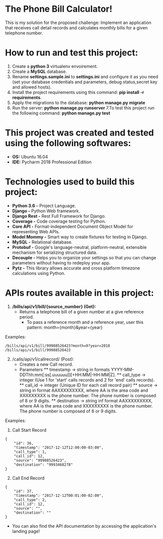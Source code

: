 
# The Phone Bill Calculator!

This is my solution for the proposed challenge:
Implement an application that receives call detail records
and calculates monthly bills for a given telephone number.

# How to run and test this project:
1. Create a **python 3** virtualenv envoirement.
2. Create a **MySQL** database.
3. Rename **settings.sample.ini** to **settings.ini** and configure it as you need (set your database credentials and parameters, debug status,secret key and allowed hosts).
4. Install the project requirements using this command: **pip install -r requirements**.
5. Apply the migrations to the database: **python manage.py migrate**
6. Run the server: **python manage.py runserver**
7.To test this project run the following command: **python manage.py test**
  
# This project was created and tested using the following softwares:
* **OS:** Ubuntu 16.04
* **IDE:** Pycharm 2018 Professional Edition

# Technologies used to build this project:
* **Python 3.6 -** Project Language.
* **Django -** Python Web framework.
* **Django Rest -** Rest Full Framework for Django.
* **Coverage -** Code coverage testing for Python.
* **Core API -** Format-independent Document Object Model for representing Web APIs.
* **Model Mommy -** Smart way to create fixtures for testing in Django.
* **MySQL -** Relational database.
* **Protobuf -** Google's language-neutral, platform-neutral, extensible mechanism for serializing structured data.
* **Decouple -** Helps you to organize your settings so that you can change parameters without having to redeploy your app.
* **Pytz -** This library allows accurate and cross platform timezone calculations using Python.

# APIs routes available in this project:
1. **/bills/api/v1/bill/{source_number} (Get):**
   * Returns a telephone bill of a given number at a give reference period.
     * To pass a reference month and a reference year, user this pattern: month={month}&year={year}

Examples:
    
    /bills/api/v1/bill/99988526423?month=9?year=2018
    /bills/api/v1/bill/99988526423

2. /calls/api/v1/callrecord/ (Post):
   * Creates a new Call record.
   * Parameters
     ** timestamp -> string in formats YYYY-MM-DDThh:mm[:ss[.uuuuuu]][+HH:MM|-HH:MM|Z].
     ** call_type -> integer (Use 1 for 'start' calls records and 2 for 'end' calls records).
     ** call_id   -> integer (Unique ID for each call record pair)
     ** source    -> string in format AAXXXXXXXXX, where AA is the area code and XXXXXXXXX is the phone number. The phone number is composed of 8 or 9 digits.
     ** destination -> string inf format AAXXXXXXXXX, where AA is the area code and XXXXXXXXX is the phone number. The phone number is composed of 8 or 9 digits.

Examples:

1. Call Start Record

```
{
    "id": 36,
    "timestamp": "2017-12-12T12:00:00-03:00",
    "call_type": 1,
    "call_id": 12,
    "source": "99988526423",
    "destination": "9993468278"
}
```

2. Call End Record

```
{
    "id": 37,
    "timestamp": "2017-12-12T00:01:00-02:00",
    "call_type": 2,
    "call_id": 12,
    "source": "",
    "destination": ""
}
```

* You can also find the API documentation by accessing the application's landing page!


